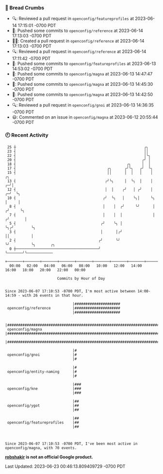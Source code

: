 ### 🍞 Bread Crumbs

 * 🔍: Reviewed a pull request in  `openconfig/featureprofiles` at 2023-06-14 17:15:01 -0700 PDT
 * 🚢: Pushed some commits to `openconfig/reference` at 2023-06-14 17:13:03 -0700 PDT
 * ✍🏼: Created a pull request in `openconfig/reference` at 2023-06-14 17:13:03 -0700 PDT
 * 🔍: Reviewed a pull request in  `openconfig/reference` at 2023-06-14 17:11:42 -0700 PDT
 * 🚢: Pushed some commits to `openconfig/featureprofiles` at 2023-06-13 14:53:02 -0700 PDT
 * 🚢: Pushed some commits to `openconfig/magna` at 2023-06-13 14:47:47 -0700 PDT
 * 🚢: Pushed some commits to `openconfig/magna` at 2023-06-13 14:45:30 -0700 PDT
 * 🚢: Pushed some commits to `openconfig/magna` at 2023-06-13 14:42:50 -0700 PDT
 * 🔍: Reviewed a pull request in  `openconfig/gnoi` at 2023-06-13 14:36:35 -0700 PDT
 * 😃: Commented on an issue in `openconfig/magna` at 2023-06-12 20:55:44 -0700 PDT

### 🕘 Recent Activity
```
 25 ┼                                                           ╭╮
 23 ┤                                                           ││
 22 ┤                                                           │╰╮
 20 ┤                                                          ╭╯ │
 18 ┤                                                   ╭╮     │  │
 17 ┤                                          ╭╮      ╭╯╰╮   ╭╯  ╰╮
 15 ┤                                          ││      │  │   │    │         ╭╮
 13 ┤                                         ╭╯╰╮     │  ╰╮  │    │       ╭─╯│
 12 ┤                                         │  │    ╭╯   │ ╭╯    │     ╭─╯  ╰╮
 10 ┤                                        ╭╯  ╰╮   │    ╰╮│     ╰╮    │     │
  8 ┤                                        │    │  ╭╯     ╰╯      │   ╭╯     ╰╮
  7 ┤                                        │    │  │              │  ╭╯       │
  5 ┤                                       ╭╯    ╰╮ │              ╰╮╭╯        ╰╮
  3 ┤                                       │      │╭╯               ││          │
  2 ┤                                      ╭╯      ╰╯                ╰╯          ╰╮       ╭╮
  0 ┼──────────────────────────────────────╯                                      ╰───────╯╰────────────
    +───────+───────+───────+───────+───────+───────+───────+───────+───────+───────+───────+───────+────
  00:00   02:00   04:00   06:00   08:00   10:00   12:00   14:00   16:00   18:00   20:00   22:00   00:00   

						Commits by Hour of Day


Since 2023-06-07 17:10:53 -0700 PDT, I'm most active between 14:00-14:59 - with 26 events in that hour.

```



```
                               |#####################
 openconfig/reference          |#####################
                               |#####################

                               |######################################################################
 openconfig/magna              |######################################################################
                               |######################################################################

                               |#
 openconfig/gnoi               |#
                               |#

                               |#
 openconfig/entity-naming      |#
                               |#

                               |###
 openconfig/kne                |###
                               |###

                               |##
 openconfig/ygot               |##
                               |##

                               |##
 openconfig/featureprofiles    |##
                               |##



Since 2023-06-07 17:10:53 -0700 PDT, I've been most active in openconfig/magna, with 70 events.

```
**[robshakir](mailto:robjs@google.com) is not an official Google product.**  


Last Updated: 2023-06-23 00:46:13.809409729 -0700 PDT
